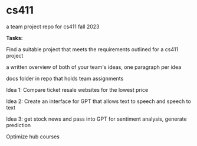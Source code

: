 # cs411
a team project repo for cs411 fall 2023

**Tasks:**

Find a suitable project that meets the requirements outlined for a cs411 project

a written overview of both of your team's ideas, one paragraph per idea

docs folder in repo that holds team assignments




Idea 1: Compare ticket resale websites for the lowest price

Idea 2: Create an interface for GPT that allows text to speech and speech to text

Idea 3: get stock news and pass into GPT for sentiment analysis, generate prediction

Optimize hub courses
